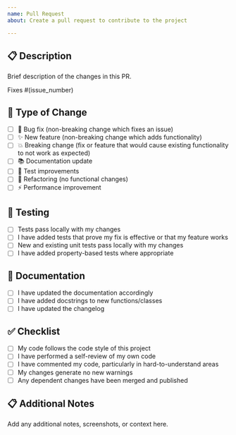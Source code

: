```yaml
---
name: Pull Request
about: Create a pull request to contribute to the project

---
```


## 📋 Description
Brief description of the changes in this PR.

Fixes #(issue_number)

## 🔄 Type of Change
- [ ] 🐛 Bug fix (non-breaking change which fixes an issue)
- [ ] ✨ New feature (non-breaking change which adds functionality)
- [ ] 💥 Breaking change (fix or feature that would cause existing functionality to not work as expected)
- [ ] 📚 Documentation update
- [ ] 🧪 Test improvements
- [ ] 🔧 Refactoring (no functional changes)
- [ ] ⚡ Performance improvement

## 🧪 Testing
- [ ] Tests pass locally with my changes
- [ ] I have added tests that prove my fix is effective or that my feature works
- [ ] New and existing unit tests pass locally with my changes
- [ ] I have added property-based tests where appropriate

## 📝 Documentation
- [ ] I have updated the documentation accordingly
- [ ] I have added docstrings to new functions/classes
- [ ] I have updated the changelog

## ✅ Checklist
- [ ] My code follows the code style of this project
- [ ] I have performed a self-review of my own code
- [ ] I have commented my code, particularly in hard-to-understand areas
- [ ] My changes generate no new warnings
- [ ] Any dependent changes have been merged and published

## 📋 Additional Notes
Add any additional notes, screenshots, or context here.

